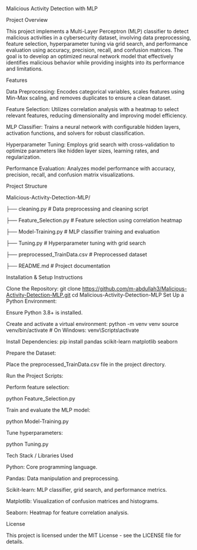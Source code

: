 Malicious Activity Detection with MLP

Project Overview

This project implements a Multi-Layer Perceptron (MLP) classifier to detect malicious activities in a cybersecurity dataset, involving data preprocessing, feature selection, hyperparameter tuning via grid search, and performance evaluation using accuracy, precision, recall, and confusion matrices. The goal is to develop an optimized neural network model that effectively identifies malicious behavior while providing insights into its performance and limitations.

Features





Data Preprocessing: Encodes categorical variables, scales features using Min-Max scaling, and removes duplicates to ensure a clean dataset.



Feature Selection: Utilizes correlation analysis with a heatmap to select relevant features, reducing dimensionality and improving model efficiency.



MLP Classifier: Trains a neural network with configurable hidden layers, activation functions, and solvers for robust classification.



Hyperparameter Tuning: Employs grid search with cross-validation to optimize parameters like hidden layer sizes, learning rates, and regularization.



Performance Evaluation: Analyzes model performance with accuracy, precision, recall, and confusion matrix visualizations.

Project Structure

Malicious-Activity-Detection-MLP/

├── cleaning.py               # Data preprocessing and cleaning script

├── Feature_Selection.py      # Feature selection using correlation heatmap

├── Model-Training.py         # MLP classifier training and evaluation

├── Tuning.py                 # Hyperparameter tuning with grid search

├── preprocessed_TrainData.csv # Preprocessed dataset

├── README.md                 # Project documentation


Installation & Setup Instructions





Clone the Repository:
git clone https://github.com/m-abdullah3/Malicious-Activity-Detection-MLP.git
cd Malicious-Activity-Detection-MLP
Set Up a Python Environment:





Ensure Python 3.8+ is installed.



Create and activate a virtual environment:
python -m venv venv
source venv/bin/activate  # On Windows: venv\Scripts\activate

Install Dependencies:
pip install pandas scikit-learn matplotlib seaborn

Prepare the Dataset:





Place the preprocessed_TrainData.csv file in the project directory.

Run the Project Scripts:





Perform feature selection:

python Feature_Selection.py



Train and evaluate the MLP model:

python Model-Training.py



Tune hyperparameters:

python Tuning.py

Tech Stack / Libraries Used





Python: Core programming language.



Pandas: Data manipulation and preprocessing.



Scikit-learn: MLP classifier, grid search, and performance metrics.



Matplotlib: Visualization of confusion matrices and histograms.



Seaborn: Heatmap for feature correlation analysis.

License

This project is licensed under the MIT License - see the LICENSE file for details.



